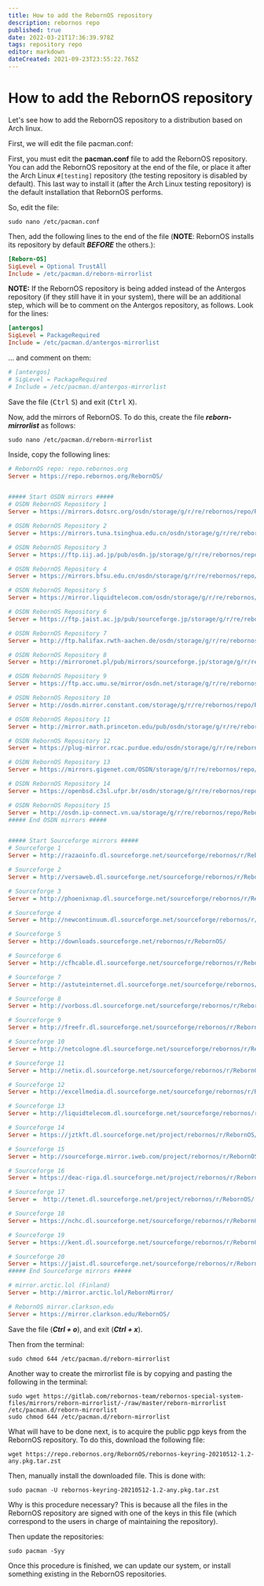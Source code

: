 ```yaml
---
title: How to add the RebornOS repository
description: rebornos repo
published: true
date: 2022-03-21T17:36:39.978Z
tags: repository repo
editor: markdown
dateCreated: 2021-09-23T23:55:22.765Z
---
```


# How to add the RebornOS repository

Let's see how to add the RebornOS repository to a distribution based on Arch linux.

First, we will edit the file pacman.conf:

First, you must edit the **pacman.conf** file to add the RebornOS repository. You can add the RebornOS repository at the end of the file, or place it after the Arch Linux `#[testing]` repository (the testing repository is disabled by default). This last way to install it (after the Arch Linux testing repository) is the default installation that RebornOS performs.

So, edit the file:
```
sudo nano /etc/pacman.conf
```

Then, add the following lines to the end of the file (**NOTE**: RebornOS installs its repository by default ***BEFORE*** the others.):

```ini
[Reborn-OS]
SigLevel = Optional TrustAll
Include = /etc/pacman.d/reborn-mirrorlist
```

**NOTE:** If the RebornOS repository is being added instead of the Antergos repository (if they still have it in your system), there will be an additional step, which will be to comment on the Antergos repository, as follows. Look for the lines:

```ini
[antergos]
SigLevel = PackageRequired
Include = /etc/pacman.d/antergos-mirrorlist
```

... and comment on them:

```ini
# [antergos]
# SigLevel = PackageRequired
# Include = /etc/pacman.d/antergos-mirrorlist
```

Save the file (<kbd>Ctrl</kbd> <kbd>S</kbd>) and exit (<kbd>Ctrl</kbd> <kbd>X</kbd>).

Now, add the mirrors of RebornOS. To do this, create the file ***reborn-mirrorlist*** as follows:

```
sudo nano /etc/pacman.d/reborn-mirrorlist
```

Inside, copy the following lines:

```ini
# RebornOS repo: repo.rebornos.org
Server = https://repo.rebornos.org/RebornOS/


##### Start OSDN mirrors #####
# OSDN RebornOS Repository 1
Server = https://mirrors.dotsrc.org/osdn/storage/g/r/re/rebornos/repo/RebornOS/

# OSDN RebornOS Repository 2
Server = https://mirrors.tuna.tsinghua.edu.cn/osdn/storage/g/r/re/rebornos/repo/RebornOS/

# OSDN RebornOS Repository 3
Server = https://ftp.iij.ad.jp/pub/osdn.jp/storage/g/r/re/rebornos/repo/RebornOS/

# OSDN RebornOS Repository 4
Server = https://mirrors.bfsu.edu.cn/osdn/storage/g/r/re/rebornos/repo/RebornOS/

# OSDN RebornOS Repository 5
Server = https://mirror.liquidtelecom.com/osdn/storage/g/r/re/rebornos/repo/RebornOS/

# OSDN RebornOS Repository 6
Server = https://ftp.jaist.ac.jp/pub/sourceforge.jp/storage/g/r/re/rebornos/repo/RebornOS/

# OSDN RebornOS Repository 7
Server = http://ftp.halifax.rwth-aachen.de/osdn/storage/g/r/re/rebornos/repo/RebornOS/

# OSDN RebornOS Repository 8
Server = http://mirroronet.pl/pub/mirrors/sourceforge.jp/storage/g/r/re/rebornos/repo/RebornOS/

# OSDN RebornOS Repository 9
Server = https://ftp.acc.umu.se/mirror/osdn.net/storage/g/r/re/rebornos/repo/RebornOS/

# OSDN RebornOS Repository 10
Server = http://osdn.mirror.constant.com/storage/g/r/re/rebornos/repo/RebornOS/

# OSDN RebornOS Repository 11
Server = http://mirror.math.princeton.edu/pub/osdn/storage/g/r/re/rebornos/repo/RebornOS/

# OSDN RebornOS Repository 12
Server = https://plug-mirror.rcac.purdue.edu/osdn/storage/g/r/re/rebornos/repo/RebornOS/

# OSDN RebornOS Repository 13
Server = https://mirrors.gigenet.com/OSDN/storage/g/r/re/rebornos/repo/RebornOS/

# OSDN RebornOS Repository 14
Server = https://openbsd.c3sl.ufpr.br/osdn/storage/g/r/re/rebornos/repo/RebornOS/

# OSDN RebornOS Repository 15
Server = http://osdn.ip-connect.vn.ua/storage/g/r/re/rebornos/repo/RebornOS/
##### End OSDN mirrors #####


##### Start Sourceforge mirrors #####
# Sourceforge 1
Server = http://razaoinfo.dl.sourceforge.net/sourceforge/rebornos/r/RebornOS/

# Sourceforge 2
Server = http://versaweb.dl.sourceforge.net/sourceforge/rebornos/r/RebornOS/

# Sourceforge 3
Server = http://phoenixnap.dl.sourceforge.net/sourceforge/rebornos/r/RebornOS/

# Sourceforge 4
Server = http://newcontinuum.dl.sourceforge.net/sourceforge/rebornos/r/RebornOS/

# Sourceforge 5
Server = http://downloads.sourceforge.net/rebornos/r/RebornOS/

# Sourceforge 6
Server = http://cfhcable.dl.sourceforge.net/sourceforge/rebornos/r/RebornOS/

# Sourceforge 7
Server = http://astuteinternet.dl.sourceforge.net/sourceforge/rebornos/r/RebornOS/

# Sourceforge 8
Server = http://vorboss.dl.sourceforge.net/sourceforge/rebornos/r/RebornOS/

# Sourceforge 9
Server = http://freefr.dl.sourceforge.net/sourceforge/rebornos/r/RebornOS/

# Sourceforge 10
Server = http://netcologne.dl.sourceforge.net/sourceforge/rebornos/r/RebornOS

# Sourceforge 11
Server = http://netix.dl.sourceforge.net/sourceforge/rebornos/r/RebornOS/

# Sourceforge 12
Server = http://excellmedia.dl.sourceforge.net/sourceforge/rebornos/r/RebornOS/

# Sourceforge 13
Server = http://liquidtelecom.dl.sourceforge.net/sourceforge/rebornos/r/RebornOS/

# Sourceforge 14
Server = https://jztkft.dl.sourceforge.net/project/rebornos/r/RebornOS/

# Sourceforge 15
Server = http://sourceforge.mirror.iweb.com/project/rebornos/r/RebornOS/

# Sourceforge 16
Server = https://deac-riga.dl.sourceforge.net/project/rebornos/r/RebornOS/

# Sourceforge 17
Server =  http://tenet.dl.sourceforge.net/project/rebornos/r/RebornOS/

# Sourceforge 18
Server = https://nchc.dl.sourceforge.net/sourceforge/rebornos/r/RebornOS/

# Sourceforge 19
Server = https://kent.dl.sourceforge.net/sourceforge/rebornos/r/RebornOS/

# Sourceforge 20
Server = https://jaist.dl.sourceforge.net/sourceforge/rebornos/r/RebornOS/
##### End Sourceforge mirrors #####

# mirror.arctic.lol (Finland)
Server = http://mirror.arctic.lol/RebornMirror/

# RebornOS mirror.clarkson.edu
Server = https://mirror.clarkson.edu/RebornOS/
```

Save the file (***Ctrl + o***), and exit (***Ctrl + x***).

Then from the terminal:

```
sudo chmod 644 /etc/pacman.d/reborn-mirrorlist
```

Another way to create the mirrorlist file is by copying and pasting the following in the terminal:

```
sudo wget https://gitlab.com/rebornos-team/rebornos-special-system-files/mirrors/reborn-mirrorlist/-/raw/master/reborn-mirrorlist /etc/pacman.d/reborn-mirrorlist
sudo chmod 644 /etc/pacman.d/reborn-mirrorlist
```

What will have to be done next, is to acquire the public pgp keys from the RebornOS repository. To do this, download the following file:

```
wget https://repo.rebornos.org/RebornOS/rebornos-keyring-20210512-1.2-any.pkg.tar.zst
```

Then, manually install the downloaded file. This is done with:

```
sudo pacman -U rebornos-keyring-20210512-1.2-any.pkg.tar.zst
```

Why is this procedure necessary? This is because all the files in the RebornOS repository are signed with one of the keys in this file (which correspond to the users in charge of maintaining the repository).

Then update the repositories:

```
sudo pacman -Syy
```

Once this procedure is finished, we can update our system, or install something existing in the RebornOS repositories.